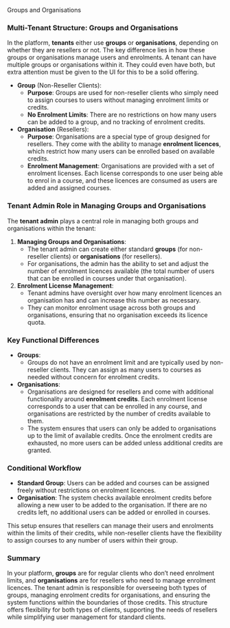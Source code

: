 Groups and Organisations

### Multi-Tenant Structure: Groups and Organisations

In the platform, **tenants** either use **groups** or **organisations**, depending on whether they are resellers or not. The key difference lies in how these groups or organisations manage users and enrolments. A tenant can have multiple groups or organisations within it. They could even have both, but extra attention must be given to the UI for this to be a solid offering.

*   **Group** (Non-Reseller Clients):
    *   **Purpose**: Groups are used for non-reseller clients who simply need to assign courses to users without managing enrolment limits or credits.
    *   **No Enrolment Limits**: There are no restrictions on how many users can be added to a group, and no tracking of enrolment credits.
*   **Organisation** (Resellers):
    *   **Purpose**: Organisations are a special type of group designed for resellers. They come with the ability to manage **enrolment licences**, which restrict how many users can be enrolled based on available credits.
    *   **Enrolment Management**: Organisations are provided with a set of enrolment licenses. Each license corresponds to one user being able to enrol in a course, and these licences are consumed as users are added and assigned courses.

### Tenant Admin Role in Managing Groups and Organisations

The **tenant admin** plays a central role in managing both groups and organisations within the tenant:

1.  **Managing Groups and Organisations**:
    *   The tenant admin can create either standard **groups** (for non-reseller clients) or **organisations** (for resellers).
    *   For organisations, the admin has the ability to set and adjust the number of enrolment licences available (the total number of users that can be enrolled in courses under that organisation).
2.  **Enrolment License Management**:
    *   Tenant admins have oversight over how many enrolment licences an organisation has and can increase this number as necessary.
    *   They can monitor enrolment usage across both groups and organisations, ensuring that no organisation exceeds its licence quota.

### Key Functional Differences

*   **Groups**:
    *   Groups do not have an enrolment limit and are typically used by non-reseller clients. They can assign as many users to courses as needed without concern for enrolment credits.
*   **Organisations**:
    *   Organisations are designed for resellers and come with additional functionality around **enrolment credits**. Each enrolment license corresponds to a user that can be enrolled in any course, and organisations are restricted by the number of credits available to them.
    *   The system ensures that users can only be added to organisations up to the limit of available credits. Once the enrolment credits are exhausted, no more users can be added unless additional credits are granted.

### Conditional Workflow

*   **Standard Group**: Users can be added and courses can be assigned freely without restrictions on enrolment licences.
*   **Organisation**: The system checks available enrolment credits before allowing a new user to be added to the organisation. If there are no credits left, no additional users can be added or enrolled in courses.

This setup ensures that resellers can manage their users and enrolments within the limits of their credits, while non-reseller clients have the flexibility to assign courses to any number of users within their group.

### Summary

In your platform, **groups** are for regular clients who don’t need enrolment limits, and **organisations** are for resellers who need to manage enrolment licences. The tenant admin is responsible for overseeing both types of groups, managing enrolment credits for organisations, and ensuring the system functions within the boundaries of those credits. This structure offers flexibility for both types of clients, supporting the needs of resellers while simplifying user management for standard clients.
